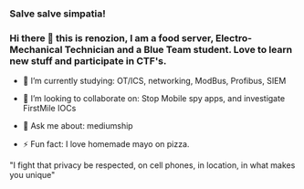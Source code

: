 ### Salve salve simpatia! 
### Hi there 👋 this is renozion, I am a food server, Electro-Mechanical Technician  and a Blue Team student. Love to learn new stuff and participate in CTF's. 

- 🔭 I’m currently studying: OT/ICS, networking, ModBus, Profibus, SIEM 
- 👯 I’m looking to collaborate on:  Stop Mobile spy apps, and investigate FirstMile IOCs 

- 💬 Ask me about: mediumship
- ⚡ Fun fact: I love homemade mayo on pizza.

"I fight that privacy be respected, on cell phones, in location, in what makes you unique"



